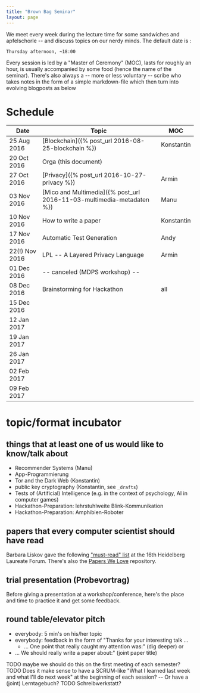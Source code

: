 ```yaml
---
title: "Brown Bag Seminar"
layout: page
---
```


We meet every week during the lecture time for some sandwiches and
apfelschorle -- and discuss topics on our nerdy minds. The default
date is :

    Thursday afternoon, ~18:00

Every session is led by a "Master of Ceremony" (MOC), lasts for
roughly an hour, is usually accompanied by some food (hence the name
of the seminar). There's also always a -- more or less voluntary --
scribe who takes notes in the form of a simple markdown-file which
then turn into evolving blogposts as below

# Schedule

| Date           | Topic                                                                 | MOC        |
| ---------      | -----                                                                 | ---        |
| 25 Aug 2016    | [Blockchain]({% post_url 2016-08-25-blockchain %})                    | Konstantin |
| 20 Oct 2016    | Orga (this document)                                                  |            |
| 27 Oct 2016    | [Privacy]({% post_url 2016-10-27-privacy %})                          | Armin      |
| 03 Nov 2016    | [Mico and Multimedia]({% post_url 2016-11-03-multimedia-metadaten %}) | Manu       |
| 10 Nov 2016    | How to write a paper                                                  | Konstantin |
| 17 Nov 2016    | Automatic Test Generation                                             | Andy       |
| 22(!) Nov 2016 | LPL -- A Layered Privacy Language                                     | Armin      |
| 01 Dec 2016    | -- canceled (MDPS workshop) --                                        |            |
| 08 Dec 2016    | Brainstorming for Hackathon                                           | all        |
| 15 Dec 2016    |                                                                       |            |
| 12 Jan 2017    |                                                                       |            |
| 19 Jan 2017    |                                                                       |            |
| 26 Jan 2017    |                                                                       |            |
| 02 Feb 2017    |                                                                       |            |
| 09 Feb 2017    |                                                                       |            |

# topic/format incubator

## things that at least one of us would like to know/talk about

- Recommender Systems (Manu)
- App-Programmierung
- Tor and the Dark Web (Konstantin)
- public key cryptography (Konstantin, see `_drafts`)
- Tests of (Artificial) Intelligence (e.g. in the context of
  psychology, AI in computer games)
- Hackathon-Preparation: lehrstuhlweite Blink-Kommunikation
- Hackathon-Preparation: Amphibien-Roboter

## papers that every computer scientist should have read

Barbara Liskov gave the following ["must-read" list](http://jpirker.com/hlf16-liskovs-reading-list-for-computer-scientists/) at the 16th
Heidelberg Laureate Forum. There's also the
[Papers We Love](http://paperswelove.org/) repository.

## trial presentation (Probevortrag)

Before giving a presentation at a workshop/conference, here's the
place and time to practice it and get some feedback.

## round table/elevator pitch

- everybody: 5 min's on his/her topic
- everybody: feedback in the form of "Thanks for your interesting
  talk ...
  - ... One point that really caught my attention was:" (dig deeper)
 or
 - ... We should really write a paper about:" (joint paper title)

 TODO maybe we should do this on the first meeting of each semester?
 TODO Does it make sense to have a SCRUM-like "What I learned last week
 and what I'll do next week" at the beginning of each session? -- Or
 have a (joint) Lerntagebuch?
 TODO Schreibwerkstatt?
